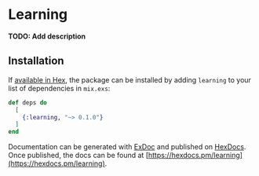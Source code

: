 # Learning

**TODO: Add description**

## Installation

If [available in Hex](https://hex.pm/docs/publish), the package can be installed
by adding `learning` to your list of dependencies in `mix.exs`:

```elixir
def deps do
  [
    {:learning, "~> 0.1.0"}
  ]
end
```

Documentation can be generated with [ExDoc](https://github.com/elixir-lang/ex_doc)
and published on [HexDocs](https://hexdocs.pm). Once published, the docs can
be found at [https://hexdocs.pm/learning](https://hexdocs.pm/learning).

